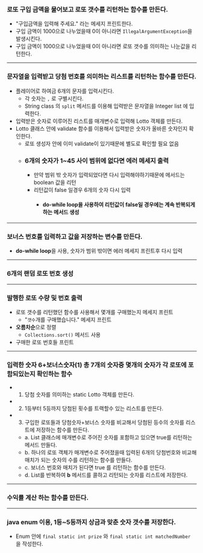 ### 로또 구입 금액을 물어보고 로또 갯수를 리턴하는 함수를 만든다.
- "구입금액을 입력해 주세요." 라는 메세지 프린트한다.
- 구입 금액이 1000으로 나누었을때 0이 아니라면 `IllegalArgumentException`을 발생시킨다.
- 구입 금액이 1000으로 나누었을때 0이 아니라면 로또 갯수를 의미하는 나눈값을 리턴한다.
---
### 문자열을 입력받고 당첨 번호를 의미하는 리스트를 리턴하는 함수를 만든다.
- 플레이어로 하여금 6개의 문자를 입력시킨다. 
  - 각 숫자는 `,` 로 구별시킨다.
  - String class 의 `split` 메서드를 이용해 입력받은 문자열을 Integer list 에 입력한다.
- 입력받은 숫자로 이루어진 리스트를 매개변수로 입력해 Lotto 객체를 만든다.
- Lotto 클래스 안에 validate 함수를 이용해서 입력받은 숫자가 올바른 숫자인지 확인한다.
  - 로또 생성자 안에 이미 validate이 있기때문에 별도로 확인할 필요 없음
  - ### 6개의 숫자가 1~45 사이 범위에 없다면 에러 메세지 출력
    - 만약 범위 밖 숫자가 입력되었다면 다시 입력해야하기때문에 메서드는 boolean 값을 리턴 
    - 리턴값이 false 일경우 6개의 숫자 다시 입력 
      - #### do-while loop을 사용하여 리턴값이 false일 경우에는 계속 반복되게 하는 메서드 생성 
---
### 보너스 번호를 입력하고 값을 저장하는 변수를 만든다.
- **do-while loop**을 사용, 숫자가 범위 밖이면 에러 메세지 프린트후 다시 입력
---
### 6개의 랜덤 로또 번호 생성

---
### 발행한 로또 수량 및 번호 출력
- 로또 갯수를 리턴했던 함수를 사용해서 몇개를 구매했는지 메세지 프린트
  - "`갯수`개를 구매했습니다." 메세지 프린트
- **오름차순**으로 정렬
  - `Collections.sort()` 메서드 사용
- 구매한 로또 번호들 프린트

---
### 입력한 숫자 6+보너스숫자(1) 총 7개의 숫자중 몇개의 숫자가 각 로또에 포함되있는지 확인하는 함수
- 1. 당첨 숫자를 의미하는 static Lotto 객체를 만든다.
- 2. 1등부터 5등까지 당첨된 횟수를 트랙할수 있는 리스트를 만든다.
- 3. 구입한 로또들과 당첨숫자+보너스 숫자를 비교해서 당첨된 등수의 숫자를 리스트에 저장하는 함수를 만든다.
  - a. List 클래스에 매개변수로 주어진 숫자를 포함하고 있으면 true를 리턴하는 메서드 만들다.
  - b. 하나의 로또 객체가 매개변수로 주어졌을때 입력된 6개의 당첨번호와 비교해 매치가 되는 숫자의 수를 리턴하는 함수를 만들다.
  - c. 보너스 번호와 매치가 된다면 true 를 리턴하는 함수를 만든다.
  - d. List<Lotto>를 반복하여 **b** 메서드를 콜하고 리턴되는 숫자를 리스트에 저장한다.

---
### 수익률 계산 하는 함수를 만든다.

---
### java enum 이용, 1등~5등까지 상금과 맞춘 숫자 갯수를 저장한다.
- Enum 안에 `final static int prize` 와 `final static int matchedNumber` 을 작성한다.